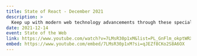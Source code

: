 ```yaml
---
title: State of React - December 2021
description: >
  Keep up with modern web technology advancements through these special “State of” events. This month, we’re bringing you “State of React”. Join us for panel of React 18 working group members and ecosystem contributors and have the opportunity to ask questions live!
date: 2021-12-14
event: State of the Web
link: https://www.youtube.com/watch?v=7LMsR30p1xM&list=PL_GnFlm_okptWRXF6cu9FxRva--XoxB5g&index=17
embed: https://www.youtube.com/embed/7LMsR30p1xM?si=qJEZf8CKo2S8A6OX
---
```

